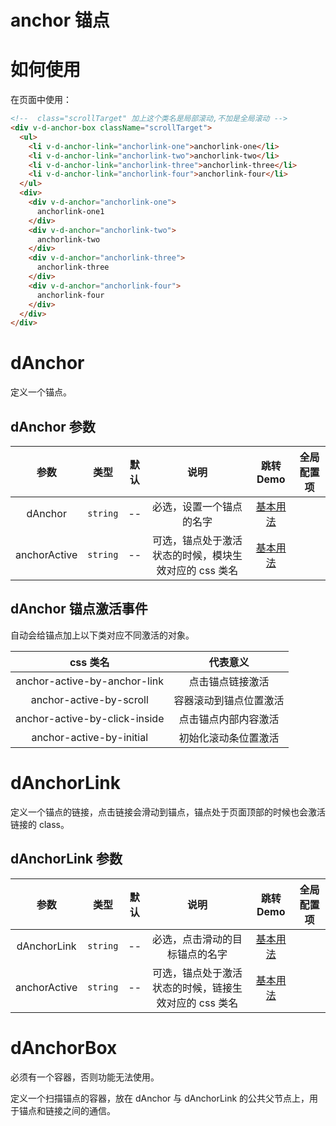 # anchor 锚点
<script lang="ts">
  import { defineComponent } from 'vue'
  import Anchor from './demo'
  export default defineComponent({
    components: {
      Anchor
    }
  })
</script>
<anchor /> 
 
# 如何使用

 
在页面中使用：

```html
<!--  class="scrollTarget" 加上这个类名是局部滚动,不加是全局滚动 -->
<div v-d-anchor-box className="scrollTarget">
  <ul>
    <li v-d-anchor-link="anchorlink-one">anchorlink-one</li>
    <li v-d-anchor-link="anchorlink-two">anchorlink-two</li>
    <li v-d-anchor-link="anchorlink-three">anchorlink-three</li>
    <li v-d-anchor-link="anchorlink-four">anchorlink-four</li>
  </ul>
  <div>
    <div v-d-anchor="anchorlink-one">
      anchorlink-one1
    </div>
    <div v-d-anchor="anchorlink-two">
      anchorlink-two
    </div>
    <div v-d-anchor="anchorlink-three">
      anchorlink-three
    </div>
    <div v-d-anchor="anchorlink-four">
      anchorlink-four
    </div>
  </div>
</div>
```
 
# dAnchor

定义一个锚点。
## dAnchor 参数

|     参数     |   类型   | 默认 |                         说明                          | 跳转 Demo                    |全局配置项| 
| :----------------: | :----------: | :------: | :--: | :---------------------------------------------------: | ---------------------------- |
|   dAnchor    | `string` |  --  |               必选，设置一个锚点的名字                | [基本用法](demo#basic-usage) |
| anchorActive | `string` |  --  | 可选，锚点处于激活状态的时候，模块生效对应的 css 类名 | [基本用法](demo#basic-usage) |

## dAnchor 锚点激活事件

自动会给锚点加上以下类对应不同激活的对象。

|           css 类名            |        代表意义        |
| :---------------------------: | :--------------------: |
| anchor-active-by-anchor-link  |    点击锚点链接激活    |
|    anchor-active-by-scroll    | 容器滚动到锚点位置激活 |
| anchor-active-by-click-inside |  点击锚点内部内容激活  |
|   anchor-active-by-initial    |  初始化滚动条位置激活  |

# dAnchorLink

定义一个锚点的链接，点击链接会滑动到锚点，锚点处于页面顶部的时候也会激活链接的 class。

## dAnchorLink 参数

|     参数     |   类型   | 默认 |                         说明                          | 跳转 Demo                    |全局配置项| 
| :----------------: | :----------: | :------: | :--: | :---------------------------------------------------: | ---------------------------- |
| dAnchorLink  | `string` |  --  |            必选，点击滑动的目标锚点的名字             | [基本用法](demo#basic-usage) |
| anchorActive | `string` |  --  | 可选，锚点处于激活状态的时候，链接生效对应的 css 类名 | [基本用法](demo#basic-usage) |

# dAnchorBox

必须有一个容器，否则功能无法使用。

定义一个扫描锚点的容器，放在 dAnchor 与 dAnchorLink 的公共父节点上，用于锚点和链接之间的通信。
